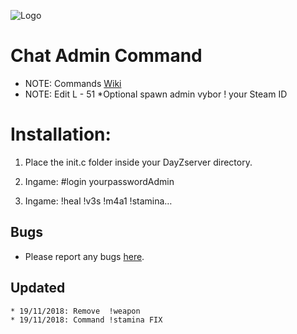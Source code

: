 ![Logo](https://cdn.discordapp.com/attachments/499241118060511252/514073091375235082/dayzlogo1.png)

Chat Admin Command
=================================

 - NOTE: Commands [Wiki](https://github.com/Malotruu/DayZMalotru.chernarusplus/wiki)  
 - NOTE: Edit L - 51 *Optional spawn admin vybor ! your Steam ID


Installation:
=================================

1. Place the init.c folder inside your DayZserver directory.

2. Ingame: #login yourpasswordAdmin

3. Ingame: !heal !v3s !m4a1 !stamina…


Bugs
-----------

 - Please report any bugs [here](https://github.com/Malotruu/DayZMalotru.chernarusplus/issues).
 
 
 Updated
-----------

	* 19/11/2018: Remove  !weapon
	* 19/11/2018: Command !stamina FIX
